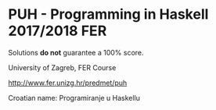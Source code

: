 # PUH - Programming in Haskell 2017/2018 FER

Solutions **do not** guarantee a 100% score. 

University of Zagreb, FER Course

http://www.fer.unizg.hr/predmet/puh

Croatian name: Programiranje u Haskellu

